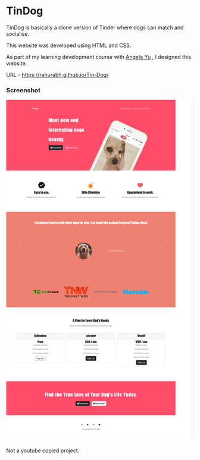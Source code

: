 # TinDog

TinDog is basically a clone version of Tinder where dogs can match and socialise. 

This website was developed using HTML and CSS. 

As part of my learning development course with [Angela Yu](https://www.google.com/search?client=firefox-b-d&q=angela-yu)
, I designed this website.


URL -
https://rahurabh.github.io/Tin-Dog/


### Screenshot
<img width = "700" src="https://github.com/RahuRabh/Tin-Dog/blob/main/Screenshot-TinDog.png">


####
Not a youtube copied project. 
